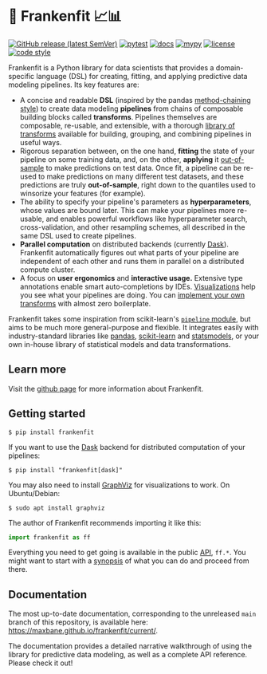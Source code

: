 # 🧟 Frankenfit 📈📊

[![GitHub release (latest SemVer)](https://img.shields.io/github/v/release/maxbane/frankenfit?sort=semver)](https://github.com/maxbane/frankenfit/releases)
[![pytest](https://github.com/maxbane/frankenfit/actions/workflows/pytest.yml/badge.svg)](https://github.com/maxbane/frankenfit/actions/workflows/pytest.yml)
[![docs](https://github.com/maxbane/frankenfit/actions/workflows/docs.yml/badge.svg)](https://github.com/maxbane/frankenfit/actions/workflows/docs.yml)
[![mypy](https://github.com/maxbane/frankenfit/actions/workflows/mypy.yml/badge.svg)](https://github.com/maxbane/frankenfit/actions/workflows/mypy.yml)
[![license](https://img.shields.io/badge/license-BSD-red)](https://github.com/maxbane/frankenfit/blob/main/LICENSE.txt)
[![code style](https://img.shields.io/badge/code%20style-black-000000.svg)](https://github.com/psf/black)

Frankenfit is a Python library for data scientists that provides a domain-specific
language (DSL) for creating, fitting, and applying predictive data modeling pipelines.
Its key features are:

* A concise and readable **DSL** (inspired by the pandas [method-chaining
  style](https://tomaugspurger.github.io/posts/method-chaining/)) to create data
  modeling **pipelines** from chains of composable building blocks called
  **transforms**. Pipelines themselves are composable, re-usable, and extensible, with
  a thorough [library of
  transforms](https://maxbane.github.io/frankenfit/current/api.html#transform-library)
  available for building, grouping, and combining pipelines in useful ways.
* Rigorous separation between, on the one hand, **fitting** the state of your pipeline
  on some training data, and, on the other, **applying** it
  [out-of-sample](https://stats.stackexchange.com/questions/260899/what-is-difference-between-in-sample-and-out-of-sample-forecasts)
  to make predictions on test data. Once fit, a pipeline can be re-used to make
  predictions on many different test datasets, and these predictions are truly
  **out-of-sample**, right down to the quantiles used to winsorize your features
  (for example).
* The ability to specify your pipeline's parameters as **hyperparameters**, whose values
  are bound later. This can make your pipelines more re-usable, and enables powerful
  workflows like hyperparameter search, cross-validation, and other resampling schemes,
  all described in the same DSL used to create pipelines.
* **Parallel computation** on distributed backends (currently
  [Dask](https://www.dask.org)). Frankenfit automatically figures out what parts of your
  pipeline are independent of each other and runs them in parallel on a distributed
  compute cluster.
* A focus on **user ergonomics** and **interactive usage.** Extensive type annotations
  enable smart auto-completions by IDEs.
  [Visualizations](https://maxbane.github.io/frankenfit/current/transforms_and_pipelines.html#visualizing-pipelines)
  help you see what your pipelines are doing. You can [implement your own
  transforms](https://maxbane.github.io/frankenfit/current/implementing_transforms.html)
  with almost zero boilerplate.

Frankenfit takes some inspiration from scikit-learn's [`pipeline`
module](https://scikit-learn.org/stable/modules/classes.html#module-sklearn.pipeline),
but aims to be much more general-purpose and flexible. It integrates easily with
industry-standard libraries like [pandas](https://pandas.pydata.org),
[scikit-learn](https://scikit-learn.org) and [statsmodels](https://www.statsmodels.org),
or your own in-house library of statistical models and data transformations.

## Learn more

Visit the [github page](https://github.com/maxbane/frankenfit) for more information
about Frankenfit.

## Getting started

```
$ pip install frankenfit
```

If you want to use the [Dask](https://www.dask.org) backend for distributed computation
of your pipelines:
```
$ pip install "frankenfit[dask]"
```

You may also need to install [GraphViz](https://graphviz.org/) for visualizations to
work. On Ubuntu/Debian:
```
$ sudo apt install graphviz
```

The author of Frankenfit recommends importing it like this:
```python
import frankenfit as ff
```

Everything you need to get going is available in the public
[API](https://maxbane.github.io/frankenfit/current/api.html), `ff.*`. You might want to
start with a [synopsis](https://maxbane.github.io/frankenfit/current/synopsis.html) of
what you can do and proceed from there.

## Documentation

The most up-to-date documentation, corresponding to the unreleased `main` branch of this
repository, is available here: https://maxbane.github.io/frankenfit/current/.

The documentation provides a detailed narrative walkthrough of using the library for
predictive data modeling, as well as a complete API reference.  Please check it out!
